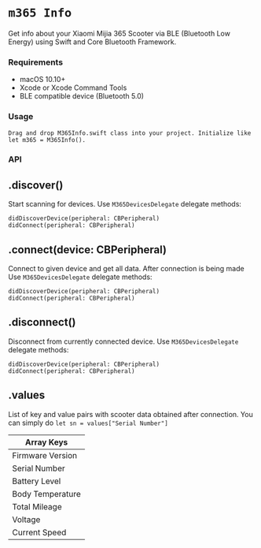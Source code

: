 # ```m365 Info```
Get info about your Xiaomi Mijia 365 Scooter via BLE (Bluetooth Low Energy) using Swift and Core Bluetooth Framework.

### Requirements
- macOS 10.10+
- Xcode or Xcode Command Tools
- BLE compatible device (Bluetooth 5.0)

### Usage
```
Drag and drop M365Info.swift class into your project. Initialize like let m365 = M365Info().
```

### API

## .discover()
Start scanning for devices. Use `M365DevicesDelegate` delegate methods:
```
didDiscoverDevice(peripheral: CBPeripheral)
didConnect(peripheral: CBPeripheral)
```

## .connect(device: CBPeripheral)
Connect to given device and get all data. After connection is being made  Use `M365DevicesDelegate` delegate methods:
```
didDiscoverDevice(peripheral: CBPeripheral)
didConnect(peripheral: CBPeripheral)
```

## .disconnect()
Disconnect from currently connected device. Use `M365DevicesDelegate` delegate methods:
```
didDiscoverDevice(peripheral: CBPeripheral)
didConnect(peripheral: CBPeripheral)
```

## .values
List of key and value pairs with scooter data obtained after connection. You can simply do `let sn = values["Serial Number"]`

| Array Keys       |
|------------------|
| Firmware Version |
| Serial Number    |
| Battery Level    |
| Body Temperature |
| Total Mileage    |
| Voltage          |
| Current Speed    |
